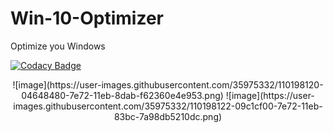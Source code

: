 # Win-10-Optimizer
Optimize you Windows

[![Codacy Badge](https://app.codacy.com/project/badge/Grade/d45f8c8cb63b407b88489b04a4c7451e)](https://www.codacy.com/gh/Nekiplay/Win-10-Optimizer/dashboard?utm_source=github.com&amp;utm_medium=referral&amp;utm_content=Nekiplay/Win-10-Optimizer&amp;utm_campaign=Badge_Grade)

<p align="center"> 
  ![image](https://user-images.githubusercontent.com/35975332/110198120-04648480-7e72-11eb-8dab-f62360e4e953.png)
  ![image](https://user-images.githubusercontent.com/35975332/110198122-09c1cf00-7e72-11eb-83bc-7a98db5210dc.png)
</p>
